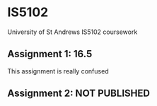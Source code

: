 # IS5102
University of St Andrews IS5102 coursework
## Assignment 1: 16.5
This assignment is really confused
## Assignment 2: NOT PUBLISHED
